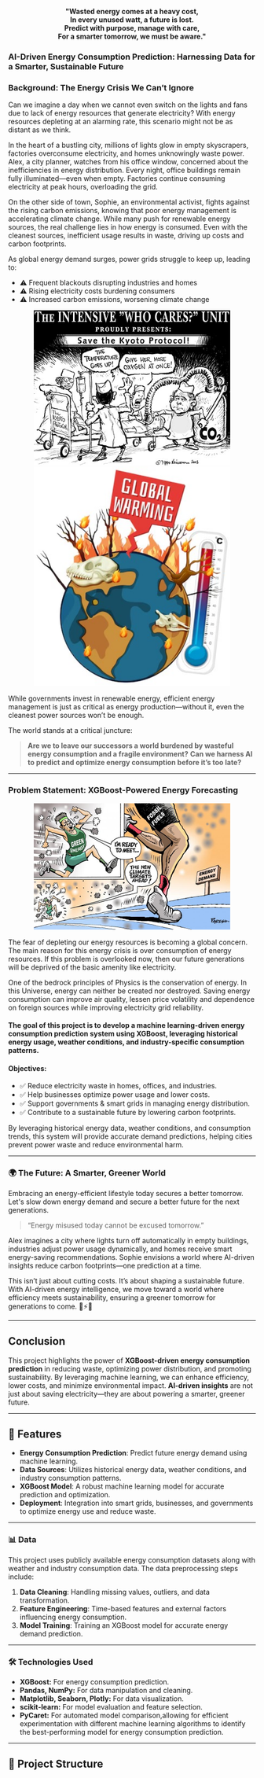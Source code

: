 <p align="center">
  <strong>
    "Wasted energy comes at a heavy cost,<br>
    In every unused watt, a future is lost.<br>
    Predict with purpose, manage with care,<br>
    For a smarter tomorrow, we must be aware."
  </strong>
</p>

### AI-Driven Energy Consumption Prediction: Harnessing Data for a Smarter, Sustainable Future

### Background: The Energy Crisis We Can’t Ignore

Can we imagine a day when we cannot even switch on the lights and fans due to lack of energy resources that generate electricity? With energy resources depleting at an alarming rate, this scenario might not be as distant as we think.

In the heart of a bustling city, millions of lights glow in empty skyscrapers, factories overconsume electricity, and homes unknowingly waste power. Alex, a city planner, watches from his office window, concerned about the inefficiencies in energy distribution. Every night, office buildings remain fully illuminated—even when empty. Factories continue consuming electricity at peak hours, overloading the grid.

On the other side of town, Sophie, an environmental activist, fights against the rising carbon emissions, knowing that poor energy management is accelerating climate change. While many push for renewable energy sources, the real challenge lies in how energy is consumed. Even with the cleanest sources, inefficient usage results in waste, driving up costs and carbon footprints.

As global energy demand surges, power grids struggle to keep up, leading to:
- ⚠️ Frequent blackouts disrupting industries and homes
- ⚠️ Rising electricity costs burdening consumers
- ⚠️ Increased carbon emissions, worsening climate change

<p align="center">
  <img src="Images/kyobush.jpg" alt="Who cares" width="400"/>
  <img src="Images/Global Warming.jpg" alt="Rising Temperature" width="400"/>
</p>

While governments invest in renewable energy, efficient energy management is just as critical as energy production—without it, even the cleanest power sources won’t be enough.

The world stands at a critical juncture:
> **Are we to leave our successors a world burdened by wasteful energy consumption and a fragile environment?**
> **Can we harness AI to predict and optimize energy consumption before it’s too late?**

---

### Problem Statement: XGBoost-Powered Energy Forecasting

<p align="center">
  <img src="Images/Green Energy far behind.jpg" alt="Who cares" width="400"/>
  </p>

The fear of depleting our energy resources is becoming a global concern. The main reason for this energy crisis is over consumption of energy resources. If this problem is overlooked now, then our future generations will be deprived of the basic amenity like electricity.

One of the bedrock principles of Physics is the conservation of energy. In this Universe, energy can neither be created nor destroyed. Saving energy consumption can improve air quality, lessen price volatility and dependence on foreign sources while improving electricity grid reliability.

#### The goal of this project is to develop a machine learning-driven energy consumption prediction system using **XGBoost**, leveraging historical energy usage, weather conditions, and industry-specific consumption patterns. 

#### Objectives:
- ✅ Reduce electricity waste in homes, offices, and industries.
- ✅ Help businesses optimize power usage and lower costs.
- ✅ Support governments & smart grids in managing energy distribution.
- ✅ Contribute to a sustainable future by lowering carbon footprints.

By leveraging historical energy data, weather conditions, and consumption trends, this system will provide accurate demand predictions, helping cities prevent power waste and reduce environmental harm.

---

### 🌍 The Future: A Smarter, Greener World

Embracing an energy-efficient lifestyle today secures a better tomorrow. Let's slow down energy demand and secure a better future for the next generations.

> “Energy misused today cannot be excused tomorrow.”

Alex imagines a city where lights turn off automatically in empty buildings, industries adjust power usage dynamically, and homes receive smart energy-saving recommendations. Sophie envisions a world where AI-driven insights reduce carbon footprints—one prediction at a time.

This isn’t just about cutting costs. It’s about shaping a sustainable future. With AI-driven energy intelligence, we move toward a world where efficiency meets sustainability, ensuring a greener tomorrow for generations to come. 🔋⚡🚀

---

## Conclusion

This project highlights the power of **XGBoost-driven energy consumption prediction** in reducing waste, optimizing power distribution, and promoting sustainability. By leveraging machine learning, we can enhance efficiency, lower costs, and minimize environmental impact. **AI-driven insights** are not just about saving electricity—they are about powering a smarter, greener future.

---

## 🚀 Features

- **Energy Consumption Prediction**: Predict future energy demand using machine learning.
- **Data Sources**: Utilizes historical energy data, weather conditions, and industry consumption patterns.
- **XGBoost Model**: A robust machine learning model for accurate prediction and optimization.
- **Deployment**: Integration into smart grids, businesses, and governments to optimize energy use and reduce waste.

---

### 📊 Data

This project uses publicly available energy consumption datasets along with weather and industry consumption data. The data preprocessing steps include:

1. **Data Cleaning**: Handling missing values, outliers, and data transformation.
2. **Feature Engineering**: Time-based features and external factors influencing energy consumption.
3. **Model Training**: Training an XGBoost model for accurate energy demand prediction.

---

### 🛠️ Technologies Used

- **XGBoost:** For energy consumption prediction.
- **Pandas, NumPy:** For data manipulation and cleaning.
- **Matplotlib, Seaborn, Plotly:** For data visualization.
- **scikit-learn:** For model evaluation and feature selection.
- **PyCaret:** For automated model comparison,allowing for efficient experimentation with different machine learning algorithms to identify the best-performing model for energy consumption prediction.
---

## 📂 Project Structure

